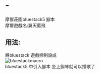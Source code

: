 # -
摩爾莊園bluestack5 腳本  
摩爾遊戲名:翼天藍飛
## 用法:
將bluestack 遊戲控制設成  
![bluestackmacro](https://user-images.githubusercontent.com/81552194/180598241-59518878-af18-4ef8-a7a4-40ff5af9fb15.png)  
bluestack5 中引入腳本
坐上鋼琴就可以播歌了  
